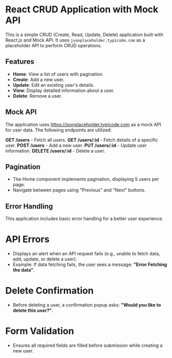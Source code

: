 # React CRUD Application with Mock API

This is a simple CRUD (Create, Read, Update, Delete) application built with React.js and Mock API. It uses `jsonplaceholder.typicode.com` as a placeholder API to perform CRUD operations.

## Features

- **Home**: View a list of users with pagination.
- **Create**: Add a new user.
- **Update**: Edit an existing user's details.
- **View**: Display detailed information about a user.
- **Delete**: Remove a user.

## Mock API

The application uses https://jsonplaceholder.typicode.com as a mock API for user data. The following endpoints are utilized:

**GET /users** - Fetch all users.
**GET /users/:id** - Fetch details of a specific user.
**POST /users** - Add a new user.
**PUT /users/:id** - Update user information.
**DELETE /users/:id** - Delete a user.

## Pagination

- The Home component implements pagination, displaying 5 users per page.
- Navigate between pages using "Previous" and "Next" buttons.

## Error Handling

This application includes basic error handling for a better user experience.

# API Errors

- Displays an alert when an API request fails (e.g., unable to fetch data, add, update, or delete a user).
- Example: If data fetching fails, the user sees a message: **"Error Fetching the data"**.

# Delete Confirmation

- Before deleting a user, a confirmation popup asks: **"Would you like to delete this user?"**.

# Form Validation

- Ensures all required fields are filled before submission while creating a new user.
